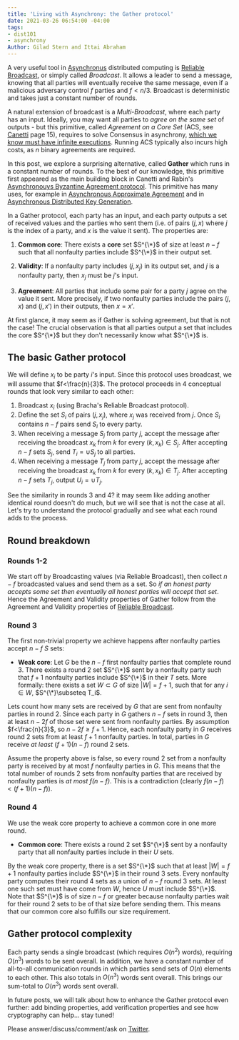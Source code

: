 ```yaml
---
title: 'Living with Asynchrony: the Gather protocol'
date: 2021-03-26 06:54:00 -04:00
tags:
- dist101
- asynchrony
Author: Gilad Stern and Ittai Abraham
---
```


A very useful tool in [Asynchronus](https://decentralizedthoughts.github.io/2019-06-01-2019-5-31-models/) distributed computing is [Reliable Broadcast](https://decentralizedthoughts.github.io/2020-09-19-living-with-asynchrony-brachas-reliable-broadcast/), or simply called *Broadcast*. It allows a leader to send a message, knowing that all parties will eventually receive the same message, even if a malicious adversary control $f$ parties and $f<n/3$. Broadcast is deterministic and takes just a constant number of rounds. 


A natural extension of broadcast is a *Multi-Broadcast*, where each party has an input. Ideally, you may want all parties to *agree on the same set* of outputs - but this primitive, called *Agreement on a Core Set* (ACS, see [Canetti](http://www.cs.technion.ac.il/users/wwwb/cgi-bin/tr-get.cgi/1993/CS/CS0755.pdf) page 15), requires to solve Consensus in asynchrony, [which we know must have infinite executions](https://decentralizedthoughts.github.io/2019-12-15z-asynchrony-uncommitted-lower-bound/). Running ACS typically also incurs high costs, as $n$ binary agreements are required.



In this post, we explore a surprising alternative, called **Gather** which runs in a constant number of rounds. To the best of our knowledge, this primitive first appeared as the main building block in Canetti and Rabin's [Asynchronouys Byzantine Agreement protocol](https://www.net.t-labs.tu-berlin.de/~petr/FDC-07/papers/CR93.pdf). This primitive has many uses, for example in [Asynchronous Approximate Agreement](https://www.cs.huji.ac.il/~ittaia/papers/AAD-OPODIS04.pdf) and in [Asynchronous Distributed Key Generation](https://arxiv.org/abs/2102.09041). 


In a Gather protocol, each party has an input, and each party outputs a set of received values and the parties who sent them (i.e. of pairs $(j,x)$ where $j$ is the index of a party, and $x$ is the value it sent). The properties are:


1. **Common core**: There exists a **core** set $S^{\*}$ of size at least $n-f$ such that all nonfaulty parties include $S^{\*}$ in their output set. 

2. **Validity**: If a nonfaulty party includes $(j,x_j)$ in its output set, and $j$ is a nonfaulty party, then $x_j$ must be $j$'s input. 

3. **Agreement**: All parties that include some pair for a party $j$ agree on the value it sent. More precisely, if two nonfaulty parties include the pairs $(j,x)$ and $(j,x')$ in their outputs, then $x=x'$. 

At first glance, it may seem as if Gather is solving agreement, but that is not the case!  The crucial observation is that all parties output a set that includes the core $S^{\*}$ but they don't necessarily know what $S^{\*}$ is.

## The basic Gather protocol

We will define $x_i$ to be party $i$'s input. Since this protocol uses broadcast, we will assume that $f<\frac{n}{3}$. The protocol proceeds in $4$ conceptual rounds that look very similar to each other:

1. Broadcast $x_i$ (using Bracha's Reliable Broadcast protocol).
2. Define the set $S_i$ of pairs $(j,x_j)$, where $x_j$ was received from $j$. Once $S_i$ contains $n-f$ pairs send $S_i$ to every party.
3. When receiving a message $S_j$ from party $j$, accept the message after receiving the broadcast $x_k$ from $k$ for every $(k,x_k)\in S_j$. After accepting $n-f$ sets $S_j$, send $T_i=\cup S_j$ to all parties.
4. When receiving a message $T_j$ from party $j$, accept the message after receiving the broadcast $x_k$ from $k$ for every $(k,x_k)\in T_j$. After accepting $n-f$ sets $T_j$, output $U_i=\cup T_j$.

See the similarity in rounds 3 and 4? it may seem like adding another identical round doesn't do much, but we will see that is not the case at all.
Let's try to understand the protocol gradually and see what each round adds to the process.

## Round breakdown

### Rounds 1-2
We start off by Broadcasting values (via Reliable Broadcast), then collect $n-f$ broadcasted values and send them as a set. So *if an honest party accepts some set then eventually all honest parties will accept that set*. Hence the Agreement and Validity properties of Gather follow from the Agreement and Validity properties of [Reliable Broadcast](https://decentralizedthoughts.github.io/2020-09-19-living-with-asynchrony-brachas-reliable-broadcast/).

### Round 3
The first non-trivial property we achieve happens after nonfaulty parties accept $n-f$ $S$ sets:

* **Weak core**: Let $G$ be the $n-f$ first nonfaulty parties that complete round 3. There exists a round 2 set $S^{\*}$ sent by a nonfaulty party such that $f+1$ nonfaulty parties include $S^{\*}$ in their $T$ sets.
More formally: there exists a set $W \subset G$ of size $|W|=f+1$, such that for any $i\in W$, $S^{\*}\subseteq T_i$. 


Lets count how many sets are received by $G$ that are sent from nonfaulty parties in round 2. Since each party in $G$ gathers $n-f$ sets in round 3, then at least $n-2f$ of those set were sent from nonfaulty parties. By assumption $f<\frac{n}{3}$, so $n-2f\geq f+1$. Hence, each nonfaulty party in $G$ receives round 2 sets from at least $f+1$ nonfaulty parties. In total, parties in $G$ receive *at least* $(f+1)(n-f)$ round 2 sets.

Assume the property above is false, so every round 2 set from a nonfaulty party is received by at most $f$ nonfaulty parties in $G$. This means that the total number of rounds 2 sets from nonfaulty parties that are received by nonfaulty parties is *at most* *$f(n-f)$*. This is a contradiction (clearly $f(n-f)<(f+1)(n-f)$).



### Round 4

We use the weak core property to achieve a common core in one more round. 

* **Common core**: There exists a round 2 set $S^{\*}$ sent by a nonfaulty party that all nonfaulty parties include in their $U$ sets. 

By the weak core property, there is a set $S^{\*}$  such that at least $|W|=f+1$ nonfaulty parties include $S^{\*}$ in their round 3 sets. Every nonfaulty party computes their round 4 sets as a union of $n-f$ round 3 sets. At least one such set must have come from $W$, hence $U$ must include $S^{\*}$. Note that $S^{\*}$ is of size $n-f$ or greater because nonfaulty parties wait for their round 2 sets to be of that size before sending them. This means that our common core also fulfills our size requirement.


## Gather protocol complexity

Each party sends a single broadcast (which requires $O(n^2)$ words), requiring $O(n^3)$ words to be sent overall. In addition, we have a constant number of all-to-all communication rounds in which parties send sets of $O(n)$ elements to each other. This also totals in $O(n^3)$ words sent overall. This brings our sum-total to $O(n^3)$ words sent overall.

In future posts, we will talk about how to enhance the Gather protocol even further: add binding properties, add verification properties and see how cryptography can help... stay tuned!


Please answer/discuss/comment/ask on [Twitter](...). 

